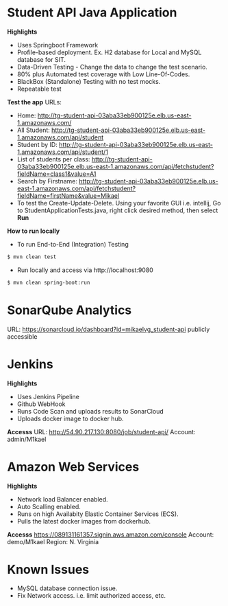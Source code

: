 # Student API Java Application
**Highlights**
  - Uses Springboot Framework
  - Profile-based deployment. Ex. H2 database for Local and MySQL database for SIT.
  - Data-Driven Testing - Change the data to change the test scenario.
  - 80% plus Automated test coverage with Low Line-Of-Codes.
  - BlackBox (Standalone) Testing with no test mocks.
  - Repeatable test
  
**Test the app**
URLs: 
- Home: http://tg-student-api-03aba33eb900125e.elb.us-east-1.amazonaws.com/
- All Student: http://tg-student-api-03aba33eb900125e.elb.us-east-1.amazonaws.com/api/student
- Student by ID: http://tg-student-api-03aba33eb900125e.elb.us-east-1.amazonaws.com/api/student/1
- List of students per class: http://tg-student-api-03aba33eb900125e.elb.us-east-1.amazonaws.com/api/fetchstudent?fieldName=class1&value=A1
- Search by Firstname: http://tg-student-api-03aba33eb900125e.elb.us-east-1.amazonaws.com/api/fetchstudent?fieldName=firstName&value=Mikael
- To test the Create-Update-Delete. Using your favorite GUI i.e. intellij, Go to StudentApplicationTests.java, right click desired method, then select **Run <method name>** 

**How to run locally**
- To run End-to-End (Integration) Testing
```sh
$ mvn clean test
```
- Run locally and access via http://localhost:9080
```sh
$ mvn clean spring-boot:run
```
# SonarQube Analytics
URL: https://sonarcloud.io/dashboard?id=mikaelvg_student-api
publicly accessible

# Jenkins
**Highlights**
- Uses Jenkins Pipeline
- Github WebHook
- Runs Code Scan and uploads results to SonarCloud
- Uploads docker image to docker hub.

**Accesss**
URL: http://54.90.217.130:8080/job/student-api/
Account: admin/M1kael

# Amazon Web Services
**Highlights**
- Network load Balancer enabled.
- Auto Scalling enabled.
- Runs on high Availabity Elastic Container Services (ECS).
- Pulls the latest docker images from dockerhub.

**Accesss**
https://089131161357.signin.aws.amazon.com/console
Account: demo/M1kael
Region: N. Virginia


# Known Issues
- MySQL database connection issue.
- Fix Network access. i.e. limit authorized access, etc.
